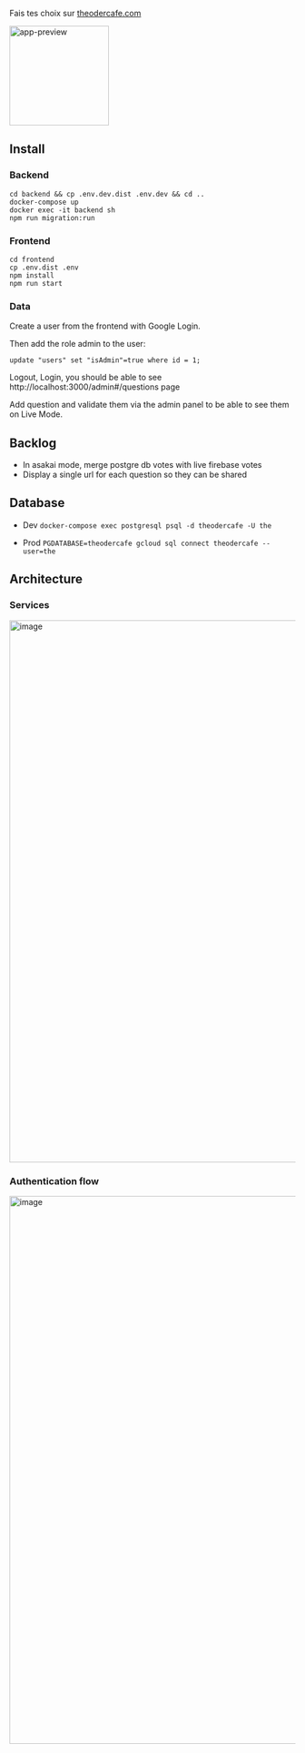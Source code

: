 Fais tes choix sur [theodercafe.com](https://theodercafe.com)

<img width="175" alt="app-preview" src="https://user-images.githubusercontent.com/22373097/197242059-7b00d811-a151-4b8a-ab60-bbd8ff0ab031.png">


## Install

### Backend

```
cd backend && cp .env.dev.dist .env.dev && cd ..
docker-compose up
docker exec -it backend sh
npm run migration:run
```

### Frontend

```
cd frontend
cp .env.dist .env
npm install
npm run start
```

### Data

Create a user from the frontend with Google Login.

Then add the role admin to the user:

```
update "users" set "isAdmin"=true where id = 1;
```

Logout, Login, you should be able to see http://localhost:3000/admin#/questions page

Add question and validate them via the admin panel to be able to see them on Live Mode.

## Backlog

- In asakai mode, merge postgre db votes with live firebase votes
- Display a single url for each question so they can be shared

## Database

- Dev
  `docker-compose exec postgresql psql -d theodercafe -U the`

* Prod
  `PGDATABASE=theodercafe gcloud sql connect theodercafe --user=the`

## Architecture

### Services
<img width="953" alt="image" src="https://user-images.githubusercontent.com/22373097/197242282-d3a471df-40e1-4ad5-a2e9-1ed00bc4a519.png">

### Authentication flow
<img width="963" alt="image" src="https://user-images.githubusercontent.com/22373097/197247676-c044ea17-f0c1-414a-a86e-6ae8636a0fd2.png">
